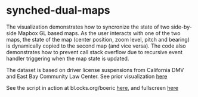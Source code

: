 # synched-dual-maps
The visualization demonstrates how to syncronize the state of two side-by-side Mapbox GL based maps. As the user interacts with one of the two maps, the state of the map (center position, zoom level, pitch and bearing) is dynamically copied to the second map (and vice versa). The code also demonstrates how to prevent call stack overflow due to recursive event handler triggering when the map state is updated.

The dataset is based on driver license suspensions from California DMV and East Bay Community Law Center. See prior visualization [here](http://bl.ocks.org/boeric/4d62de0846a2554b113b)

See the script in action at bl.ocks.org/boeric [here](http://bl.ocks.org/boeric/f6ddea14600dc5093506/), and fullscreen [here](http://bl.ocks.org/boeric/raw/f6ddea14600dc5093506/)
